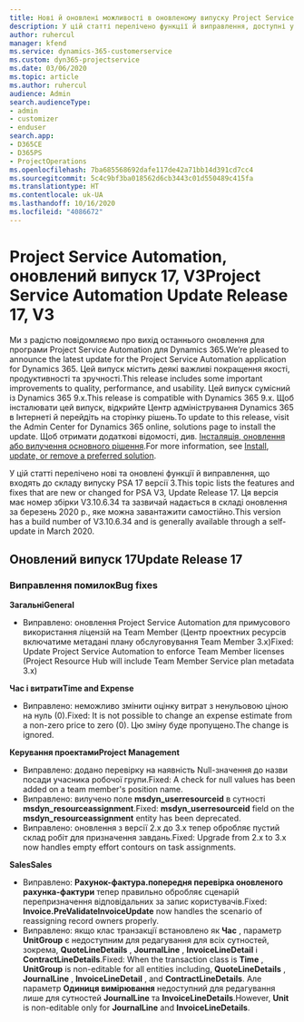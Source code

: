 ```yaml
---
title: Нові й оновлені можливості в оновленому випуску Project Service Automation 17 версії 3
description: У цій статті перелічено функції й виправлення, доступні у випуску Project Service Automation 17 версії 3.
author: ruhercul
manager: kfend
ms.service: dynamics-365-customerservice
ms.custom: dyn365-projectservice
ms.date: 03/06/2020
ms.topic: article
ms.author: ruhercul
audience: Admin
search.audienceType:
- admin
- customizer
- enduser
search.app:
- D365CE
- D365PS
- ProjectOperations
ms.openlocfilehash: 7ba685568692dafe117de42a71bb14d391cd7cc4
ms.sourcegitcommit: 5c4c9bf3ba018562d6cb3443c01d550489c415fa
ms.translationtype: HT
ms.contentlocale: uk-UA
ms.lasthandoff: 10/16/2020
ms.locfileid: "4086672"
---
```

# <a name="project-service-automation-update-release-17-v3"></a><span data-ttu-id="50026-103">Project Service Automation, оновлений випуск 17, V3</span><span class="sxs-lookup"><span data-stu-id="50026-103">Project Service Automation Update Release 17, V3</span></span>

<span data-ttu-id="50026-104">Ми з радістю повідомляємо про вихід останнього оновлення для програми Project Service Automation для Dynamics 365.</span><span class="sxs-lookup"><span data-stu-id="50026-104">We’re pleased to announce the latest update for the Project Service Automation application for Dynamics 365.</span></span> <span data-ttu-id="50026-105">Цей випуск містить деякі важливі покращення якості, продуктивності та зручності.</span><span class="sxs-lookup"><span data-stu-id="50026-105">This release includes some important improvements to quality, performance, and usability.</span></span>  <span data-ttu-id="50026-106">Цей випуск сумісний із Dynamics 365 9.x.</span><span class="sxs-lookup"><span data-stu-id="50026-106">This release is compatible with Dynamics 365 9.x.</span></span> <span data-ttu-id="50026-107">Щоб інсталювати цей випуск, відкрийте Центр адміністрування Dynamics 365 в Інтернеті й перейдіть на сторінку рішень.</span><span class="sxs-lookup"><span data-stu-id="50026-107">To update to this release, visit the Admin Center for Dynamics 365 online, solutions page to install the update.</span></span> <span data-ttu-id="50026-108">Щоб отримати додаткові відомості, див. [Інсталяція, оновлення або вилучення основного рішення](https://docs.microsoft.com/power-platform/admin/install-remove-preferred-solution).</span><span class="sxs-lookup"><span data-stu-id="50026-108">For more information, see [Install, update, or remove a preferred solution](https://docs.microsoft.com/power-platform/admin/install-remove-preferred-solution).</span></span>

<span data-ttu-id="50026-109">У цій статті перелічено нові та оновлені функції й виправлення, що входять до складу випуску PSA 17 версії 3.</span><span class="sxs-lookup"><span data-stu-id="50026-109">This topic lists the features and fixes that are new or changed for PSA V3, Update Release 17.</span></span> <span data-ttu-id="50026-110">Ця версія має номер збірки V3.10.6.34 та зазвичай надається в складі оновлення за березень 2020 р., яке можна завантажити самостійно.</span><span class="sxs-lookup"><span data-stu-id="50026-110">This version has a build number of V3.10.6.34 and is generally available through a self-update in March 2020.</span></span>


## <a name="update-release-17"></a><span data-ttu-id="50026-111">Оновлений випуск 17</span><span class="sxs-lookup"><span data-stu-id="50026-111">Update Release 17</span></span>

### <a name="bug-fixes"></a><span data-ttu-id="50026-112">Виправлення помилок</span><span class="sxs-lookup"><span data-stu-id="50026-112">Bug fixes</span></span>

<span data-ttu-id="50026-113">**Загальні**</span><span class="sxs-lookup"><span data-stu-id="50026-113">**General**</span></span>

- <span data-ttu-id="50026-114">Виправлено: оновлення Project Service Automation для примусового використання ліцензій на Team Member (Центр проектних ресурсів включатиме метадані плану обслуговування Team Member 3.x)</span><span class="sxs-lookup"><span data-stu-id="50026-114">Fixed: Update Project Service Automation to enforce Team Member licenses (Project Resource Hub will include Team Member Service plan metadata 3.x)</span></span>
 
<span data-ttu-id="50026-115">**Час і витрати**</span><span class="sxs-lookup"><span data-stu-id="50026-115">**Time and Expense**</span></span>

- <span data-ttu-id="50026-116">Виправлено: неможливо змінити оцінку витрат з ненульовою ціною на нуль (0).</span><span class="sxs-lookup"><span data-stu-id="50026-116">Fixed: It is not possible to change an expense estimate from a non-zero price to zero (0).</span></span> <span data-ttu-id="50026-117">Цю зміну буде пропущено.</span><span class="sxs-lookup"><span data-stu-id="50026-117">The change is ignored.</span></span>

<span data-ttu-id="50026-118">**Керування проектами**</span><span class="sxs-lookup"><span data-stu-id="50026-118">**Project Management**</span></span>

- <span data-ttu-id="50026-119">Виправлено: додано перевірку на наявність Null-значення до назви посади учасника робочої групи.</span><span class="sxs-lookup"><span data-stu-id="50026-119">Fixed: A check for null values has been added on a team member's position name.</span></span>
- <span data-ttu-id="50026-120">Виправлено: вилучено поле **msdyn_userresourceid** в сутності **msdyn_resourceassignment**.</span><span class="sxs-lookup"><span data-stu-id="50026-120">Fixed: **msdyn_userresourceid** field on the **msdyn_resourceassignment** entity has been deprecated.</span></span>
- <span data-ttu-id="50026-121">Виправлено: оновлення з версії 2.x до 3.x тепер обробляє пустий склад робіт для призначення завдань.</span><span class="sxs-lookup"><span data-stu-id="50026-121">Fixed: Upgrade from 2.x to 3.x now handles empty effort contours on task assignments.</span></span>

<span data-ttu-id="50026-122">**Sales**</span><span class="sxs-lookup"><span data-stu-id="50026-122">**Sales**</span></span>

- <span data-ttu-id="50026-123">Виправлено: **Рахунок-фактура.попередня перевірка оновленого рахунка-фактури** тепер правильно обробляє сценарій перепризначення відповідальних за запис користувачів.</span><span class="sxs-lookup"><span data-stu-id="50026-123">Fixed: **Invoice.PreValidateInvoiceUpdate** now handles the scenario of reassigning record owners properly.</span></span>
- <span data-ttu-id="50026-124">Виправлено: якщо клас транзакції встановлено як **Час** , параметр **UnitGroup** є недоступним для редагування для всіх сутностей, зокрема, **QuoteLineDetails** , **JournalLine** , **InvoiceLineDetail** і **ContractLineDetails**.</span><span class="sxs-lookup"><span data-stu-id="50026-124">Fixed: When the transaction class is **Time** , **UnitGroup** is non-editable for all entities including, **QuoteLineDetails** , **JournalLine** , **InvoiceLineDetail** , and **ContractLineDetails**.</span></span> <span data-ttu-id="50026-125">Але параметр **Одиниця вимірювання** недоступний для редагування лише для сутностей **JournalLine** та **InvoiceLineDetails**.</span><span class="sxs-lookup"><span data-stu-id="50026-125">However, **Unit** is non-editable only for **JournalLine** and **InvoiceLineDetails**.</span></span>


